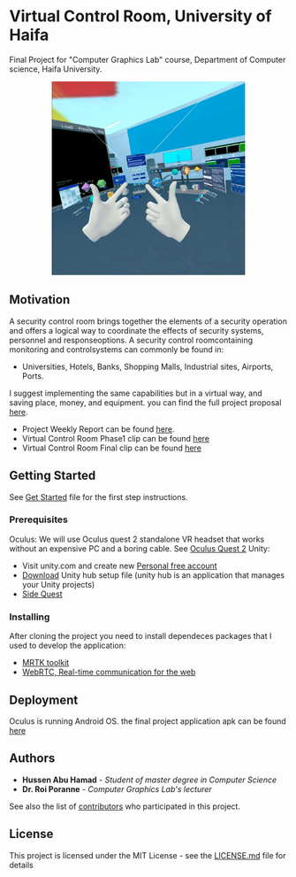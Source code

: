 # Virtual Control Room, University of Haifa

Final Project for "Computer Graphics Lab" course, Department of Computer science, Haifa University. 

<p align="center">
  <img src="References/com.Fro0og.VirtualControlRoom.jpg" width="350" title="Virtual Control Room,Haifa University,">
</p>

## Motivation
A security control room brings together the elements of a security operation and offers a logical way to coordinate the effects of security systems, personnel and responseoptions. A security control roomcontaining monitoring and controlsystems can commonly be found in:
* Universities, Hotels, Banks, Shopping Malls, Industrial sites, Airports, Ports.

I suggest implementing the same capabilities but in a virtual way, and saving place, money, and equipment. you can find the full project proposal [here](References/ProjectProposal.pdf).

* Project Weekly Report can be found [here](References/ComputerGraphicLab_Weekly_Report_Progress.pdf).
* Virtual Control Room Phase1 clip can be found [here](References/VirtualControlRoomPhase1.mp4)
* Virtual Control Room Final clip can be found [here](References/VirtalControlRoomFinalFeatures.mp4)


## Getting Started

See [Get Started](References/GetStartedandInstructions.pdf) file for the first step instructions.

### Prerequisites

Oculus:
We will use Oculus quest 2 standalone VR headset that works without an expensive PC and a boring cable. See [Oculus Quest 2](https://www.oculus.com/quest-2/)
Unity:
*	Visit unity.com and create new [Personal free account](https://store.unity.com/#plans-individual)
*	[Download](https://unity.com/download) Unity hub setup file (unity hub is an application that manages your Unity projects)
* [Side Quest](https://sidequestvr.com/)


### Installing

After cloning the project you need to install dependeces packages that I used to develop the application:
* [MRTK toolkit](https://docs.microsoft.com/en-us/windows/mixed-reality/mrtk-unity/?view=mrtkunity-2021-05)
* [WebRTC, Real-time communication for the web](https://webrtc.org/)


## Deployment

Oculus is running Android OS. the final project application apk can be found [here](https://drive.google.com/file/d/1lVNyeeyPJBk923pJXaRDPgfr3hW4IqcM/view?usp=sharing)


## Authors

* **Hussen Abu Hamad** - *Student of master degree in Computer Science*
* **Dr. Roi Poranne** - *Computer Graphics Lab's lecturer*


See also the list of [contributors](https://github.com/your/project/contributors) who participated in this project.

## License

This project is licensed under the MIT License - see the [LICENSE.md](LICENSE.md) file for details


